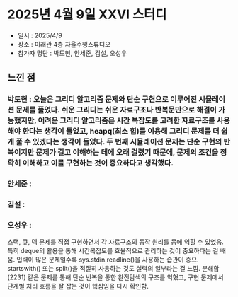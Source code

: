 # 2025년 4월 9일 XXVI 스터디

- 일시 : 2025/4/9
- 장소 : 미래관 4층 자율주행스튜디오
- 참가자 명단 : 박도현, 안세준, 김설, 오성우

## 느낀 점

### 박도현 : 오늘은 그리디 알고리즘 문제와 단순 구현으로 이루어진 시뮬레이션 문제를 풀었다. 쉬운 그리디는 쉬운 자료구조나 반복문만으로 해결이 가능했지만, 어려운 그리디 알고리즘은 시간 복잡도를 고려한 자료구조를 사용해야 한다는 생각이 들었고, heapq(최소 힙)를 이용해 그리디 문제를 더 쉽게 풀 수 있겠다는 생각이 들었다. 두 번째 시뮬레이션 문제는 단순 구현의 반복이지만 문제가 길고 이해하는 데에 오래 걸렸기 때문에, 문제의 조건을 정확히 이해하고 이를 구현하는 것이 중요하다고 생각했다.

### 안세준 : 

### 김설 : 

### 오성우 : 


스택, 큐, 덱 문제를 직접 구현하면서 각 자료구조의 동작 원리를 몸에 익힐 수 있었음.
특히 deque의 활용을 통해 시간복잡도를 효율적으로 관리하는 것이 중요하다는 걸 배움.
입력이 많은 문제일수록 sys.stdin.readline()을 사용하는 습관이 중요.
startswith() 또는 split()을 적절히 사용하는 것도 실력의 일부라는 걸 느낌.
분해합(2231) 같은 문제를 통해 단순 반복을 통한 완전탐색의 구조를 익혔고, 구현 문제에서 단계별 처리 흐름을 잘 잡는 것이 핵심임을 다시 확인함.

